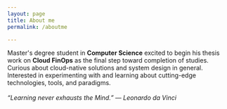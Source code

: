 ```yaml
---
layout: page
title: About me
permalink: /aboutme

---
```

Master's degree student in **Computer Science** excited to begin his thesis work on **Cloud FinOps** as the final step toward completion of studies.
Curious about cloud-native solutions and system design in general. Interested in experimenting with and learning about cutting-edge technologies, tools, and paradigms.
<br><br>
<i>“Learning never exhausts the Mind.” — Leonardo da Vinci</i>
